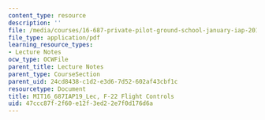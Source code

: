 ```yaml
---
content_type: resource
description: ''
file: /media/courses/16-687-private-pilot-ground-school-january-iap-2019/47ccc87f2f60e12f3ed22e7f0d176d6a_MIT16_687IAP19_LecF-22.pdf
file_type: application/pdf
learning_resource_types:
- Lecture Notes
ocw_type: OCWFile
parent_title: Lecture Notes
parent_type: CourseSection
parent_uid: 24cd8438-c1d2-e3d6-7d52-602af43cbf1c
resourcetype: Document
title: MIT16_687IAP19_Lec, F-22 Flight Controls
uid: 47ccc87f-2f60-e12f-3ed2-2e7f0d176d6a
---
```

